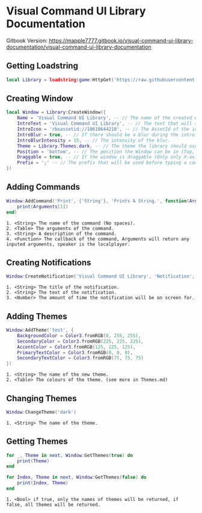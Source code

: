 # Visual Command UI Library Documentation
Gitbook Version: https://mapple7777.gitbook.io/visual-command-ui-library-documentation/visual-command-ui-library-documentation

## Getting Loadstring
```lua
local Library = loadstring(game:HttpGet('https://raw.githubusercontent.com/VisualRoblox/Roblox/main/UI-Libraries/Visual%20Command%20UI%20Library/Source.lua', true))()
```

## Creating Window
```lua
local Window = Library:CreateWindow({
    Name = 'Visual Command UI Library', -- // The name of the created window.
    IntroText = 'Visual Command UI Library', -- // The text that will show in the intro / loading screen.
    IntroIcon = 'rbxassetid://10618644218', -- // The AssetId of the icon that will show in the intro / loading screen.
    IntroBlur = true, -- // If there should be a blur during the intro.
    IntroBlurIntensity = 15, -- // The intensity of the blur.
    Theme = Library.Themes.dark, -- // The theme the library should use (see more in Themes.md).
    Position = 'bottom', -- // The position the Window can be in (Top, TopLeft, TopRight, Bottom, BottomLeft, BottomRight).
    Draggable = true, -- // If the window is draggable (Only only X-axis).
    Prefix = ';' -- // The prefix that will be used before typing a command (will make the UI popup as well).
})
```

## Adding Commands
```lua
Window:AddCommand('Print', {'String'}, 'Prints A String.', function(Arguments, Speaker)
    print(Arguments[1]) 
end)
```
```text
1. <String> The name of the command (No spaces).
2. <Table> The arguments of the command.
3. <String> A description of the command.
4. <Function> The callback of the command, Arguments will return any inputed arguments, speaker is the localplayer.
```

## Creating Notifications
```lua
Window:CreateNotification('Visual Command UI Library', 'Notification', 5)
```
```text
1. <String> The title of the notification.
2. <String> The text of the notification.
3. <Number> The amount of time the notification will be on screen for.
```

## Adding Themes
```lua
Window:AddTheme('test', {
    BackgroundColor = Color3.fromRGB(0, 255, 255),
    SecondaryColor = Color3.fromRGB(225, 225, 225),
    AccentColor = Color3.fromRGB(125, 125, 125),
    PrimaryTextColor = Color3.fromRGB(0, 0, 0),
    SecondaryTextColor = Color3.fromRGB(75, 75, 75)
})
```
```text
1. <String> The name of the new theme.
2. <Table> The colours of the theme. (see more in Themes.md)
```

## Changing Themes
```lua
Window:ChangeTheme('dark')
```
```text
1. <String> The name of the theme.
```

## Getting Themes
```lua
for _, Theme in next, Window:GetThemes(true) do
    print(Theme)
end

for Index, Theme in next, Window:GetThemes(false) do
    print(Index, Theme)
end
```
```text
1. <Bool> if true, only the names of themes will be returned, if false, all themes will be returned.
```
